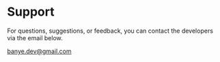 # Support
For questions, suggestions, or feedback, you can contact the developers via the email below.

banye.dev@gmail.com
